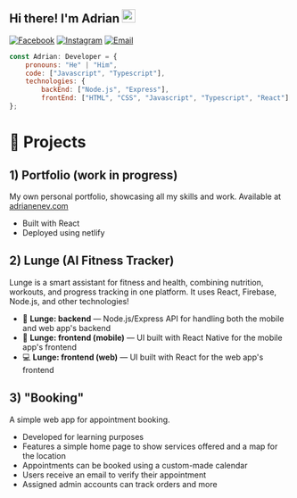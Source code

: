 ## Hi there! I'm Adrian <img src="https://media.giphy.com/media/hvRJCLFzcasrR4ia7z/giphy.gif" width="24px" height="24px">

[![Facebook](https://img.shields.io/badge/-Facebook-00B2FF?style=flat-square&logo=Facebook&logoColor=white)](https://www.facebook.com/profile.php?id=100009508803466)
[![Instagram](https://img.shields.io/badge/-Instagram-e4405f?style=flat-square&logo=Instagram&logoColor=white)](https://www.instagram.com/adrianenev/) 
[![Email](https://img.shields.io/badge/-Email-D14836?style=flat-square&logo=Gmail&logoColor=white)](mailto:enevbuis@gmail.com)

```javascript
const Adrian: Developer = {
    pronouns: "He" | "Him",
    code: ["Javascript", "Typescript"],
    technologies: {
        backEnd: ["Node.js", "Express"],
        frontEnd: ["HTML", "CSS", "Javascript", "Typescript", "React"]
};
```

# 🚀 Projects
## 1) Portfolio (work in progress)
My own personal portfolio, showcasing all my skills and work.
Available at [adrianenev.com](https://adrianenev.com)
- Built with React
- Deployed using netlify

## 2) Lunge (AI Fitness Tracker)
Lunge is a smart assistant for fitness and health, combining nutrition, workouts, and progress tracking in one platform. 
It uses React, Firebase, Node.js, and other technologies!

- 🧠 **Lunge: backend** — Node.js/Express API for handling both the mobile and web app's backend 
- 📱 **Lunge: frontend (mobile)** — UI built with React Native for the mobile app's frontend  
- 💻 **Lunge: frontend (web)** — UI built with React for the web app's frontend

## 3) "Booking"
A simple web app for appointment booking. 
- Developed for learning purposes
- Features a simple home page to show services offered and a map for the location
- Appointments can be booked using a custom-made calendar
- Users receive an email to verify their appointment
- Assigned admin accounts can track orders and more

